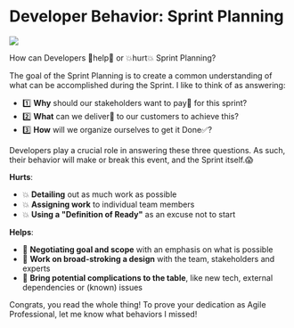 # Developer Behavior: Sprint Planning

![](images/Developer%20Behavior%20-%20Daily%20Scrum6.jpg)

How can Developers 💪help💪 or 💥hurt💥 Sprint Planning?

The goal of the Sprint Planning is to create a common understanding of what can be accomplished during the Sprint.
I like to think of as answering:

* 1️⃣ **Why** should our stakeholders want to pay💸 for this sprint?
* 2️⃣ **What** can we deliver🎁 to our customers to achieve this?
* 3️⃣ **How** will we organize ourselves to get it Done✅?

Developers play a crucial role in answering these three questions. As such, their behavior will make or break this event, and the Sprint itself.😱

**Hurts**:

* 💥 **Detailing** out as much work as possible
* 💥 **Assigning work** to individual team members
* 💥 **Using a "Definition of Ready"** as an excuse not to start

**Helps**:

* 💪 **Negotiating goal and scope** with an emphasis on what is possible
* 💪 **Work on broad-stroking a design** with the team, stakeholders and experts
* 💪 **Bring potential complications to the table**, like new tech, external dependencies or (known) issues

Congrats, you read the whole thing! To prove your dedication as Agile Professional, let me know what behaviors I missed!
